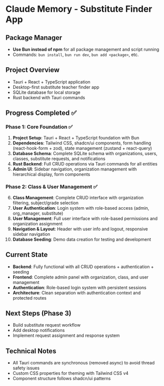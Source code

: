 # Claude Memory - Substitute Finder App

## Package Manager
- **Use Bun instead of npm** for all package management and script running
- Commands: `bun install`, `bun run dev`, `bun add <package>`, etc.

## Project Overview
- Tauri + React + TypeScript application
- Desktop-first substitute teacher finder app
- SQLite database for local storage
- Rust backend with Tauri commands

## Progress Completed ✅

### Phase 1: Core Foundation ✅
1. **Project Setup**: Tauri + React + TypeScript foundation with Bun
2. **Dependencies**: Tailwind CSS, shadcn/ui components, form handling (react-hook-form + zod), state management (zustand + react-query)
3. **Database Schema**: Complete SQLite schema with organizations, users, classes, substitute requests, and notifications
4. **Rust Backend**: Full CRUD operations via Tauri commands for all entities
5. **Admin UI**: Sidebar navigation, organization management with hierarchical display, form components

### Phase 2: Class & User Management ✅
6. **Class Management**: Complete CRUD interface with organization filtering, subject/grade selection
7. **User Authentication**: Login system with role-based access (admin, org_manager, substitute)
8. **User Management**: Full user interface with role-based permissions and organization assignment
9. **Navigation & Layout**: Header with user info and logout, responsive sidebar navigation
10. **Database Seeding**: Demo data creation for testing and development

## Current State
- **Backend**: Fully functional with all CRUD operations + authentication + seeding
- **Frontend**: Complete admin panel with organization, class, and user management
- **Authentication**: Role-based login system with persistent sessions
- **Architecture**: Clean separation with authentication context and protected routes

## Next Steps (Phase 3)
- Build substitute request workflow
- Add desktop notifications
- Implement request assignment and response system

## Technical Notes
- All Tauri commands are synchronous (removed async) to avoid thread safety issues
- Custom CSS properties for theming with Tailwind CSS v4
- Component structure follows shadcn/ui patterns